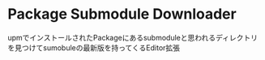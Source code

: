 # Package Submodule Downloader

upmでインストールされたPackageにあるsubmoduleと思われるディレクトリを見つけてsumobuleの最新版を持ってくるEditor拡張